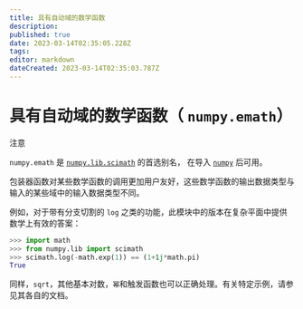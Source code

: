 ```yaml
---
title: 具有自动域的数学函数
description: 
published: true
date: 2023-03-14T02:35:05.228Z
tags: 
editor: markdown
dateCreated: 2023-03-14T02:35:03.787Z
---
```


# 具有自动域的数学函数（ `numpy.emath`）

注意

`numpy.emath` 是 [`numpy.lib.scimath`](https://www.numpy.org.cn/reference/routines/emath.html#module-numpy.lib.scimath) 的首选别名， 在导入 [`numpy`](https://www.numpy.org.cn/reference/routines/index.html#module-numpy) 后可用。

包装器函数对某些数学函数的调用更加用户友好，这些数学函数的输出数据类型与输入的某些域中的输入数据类型不同。

例如，对于带有分支切割的 `log` 之类的功能，此模块中的版本在复杂平面中提供数学上有效的答案：

```python
>>> import math
>>> from numpy.lib import scimath
>>> scimath.log(-math.exp(1)) == (1+1j*math.pi)
True
```

同样，`sqrt`，其他基本对数，`幂`和触发函数也可以正确处理。有关特定示例，请参见其各自的文档。

